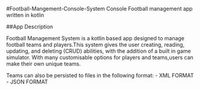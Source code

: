  #Football-Mangement-Console-System
Console Football management app written in kotlin 

 ##App Description
<p>Football Management System is a kotlin based app designed to manage football teams and players.This system gives the user creating, reading, updating, and deleting (CRUD) abilities, with the addition of a built in game simulator.
With many customisable options for players and teams,users can make their own unique teams.</p>
Teams can also be persisted to files in the following format:
   - XML FORMAT
   - JSON FORMAT 

